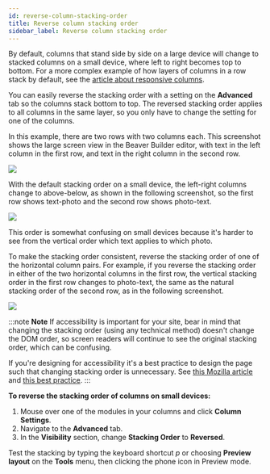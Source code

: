 ```yaml
---
id: reverse-column-stacking-order
title: Reverse column stacking order
sidebar_label: Reverse column stacking order
---
```


By default, columns that stand side by side on a large device will change to
stacked columns on a small device, where left to right becomes top to bottom.
For a more complex example of how layers of columns in a row stack by default,
see the [article about responsive columns](/beaver-builder/layouts/responsive-design/responsive-columns.md).

You can easily reverse the stacking order with a setting on the **Advanced**
tab so the columns stack bottom to top. The reversed stacking order applies to
all columns in the same layer, so you only have to change the setting for one
of the columns.

In this example, there are two rows with two columns each. This screenshot
shows the large screen view in the Beaver Builder editor, with text in the
left column in the first row, and text in the right column in the second row.

![](/img/row-columns-reverse-column-stacking-order-1.jpg)

With the default stacking order on a small device, the left-right columns
change to above-below, as shown in the following screenshot, so the first row
shows text-photo and the second row shows photo-text.

![](/img/row-columns-reverse-column-stacking-order-2.jpg)

This order is somewhat confusing on small devices because it's harder to see
from the vertical order which text applies to which photo.

To make the stacking order consistent, reverse the stacking order of one of
the horizontal column pairs. For example, if you reverse the stacking order in
either of the two horizontal columns in the first row, the vertical stacking
order in the first row changes to photo-text, the same as the natural stacking
order of the second row, as in the following screenshot.

![](/img/row-columns-reverse-column-stacking-order-3.jpg)

:::note **Note**
If accessibility is important for your site, bear in mind that
changing the stacking order (using any technical method) doesn't change the
DOM order, so screen readers will continue to see the original stacking order,
which can be confusing.

If you're designing for accessibility it's a best
practice to design the page such that changing stacking order is unnecessary.
See [this Mozilla article](https://developer.mozilla.org/en-US/docs/Web/CSS/CSS_Flexible_Box_Layout/Ordering_Flex_Items#The_order_property_and_accessibility)
and [this best practice](https://www.webaccessibility.com/best_practices.php?best_practice_id=894).
:::

**To reverse the stacking order of columns on small devices:**

  1. Mouse over one of the modules in your columns and click **Column Settings**.
  2. Navigate to the **Advanced** tab.
  3. In the **Visibility** section, change **Stacking Order** to **Reversed**.

Test the stacking by typing the keyboard shortcut _p_ or choosing **Preview
layout** on the **Tools** menu, then clicking the phone icon in Preview mode.
